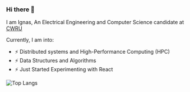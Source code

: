 ### Hi there 👋
I am Ignas, An Electrical Engineering and Computer Science candidate at [CWRU](https://www.case.edu)

Currently, I am into:
- ⚡ Distributed systems and High-Performance Computing (HPC)
- ⚡ Data Structures and Algorithms
- ⚡ Just Started Experimenting with React


 ![Top Langs](https://github-readme-stats.vercel.app/api/top-langs/?username=ignasxv&hide=javascript,css,scss,html&theme=tokyonight)

